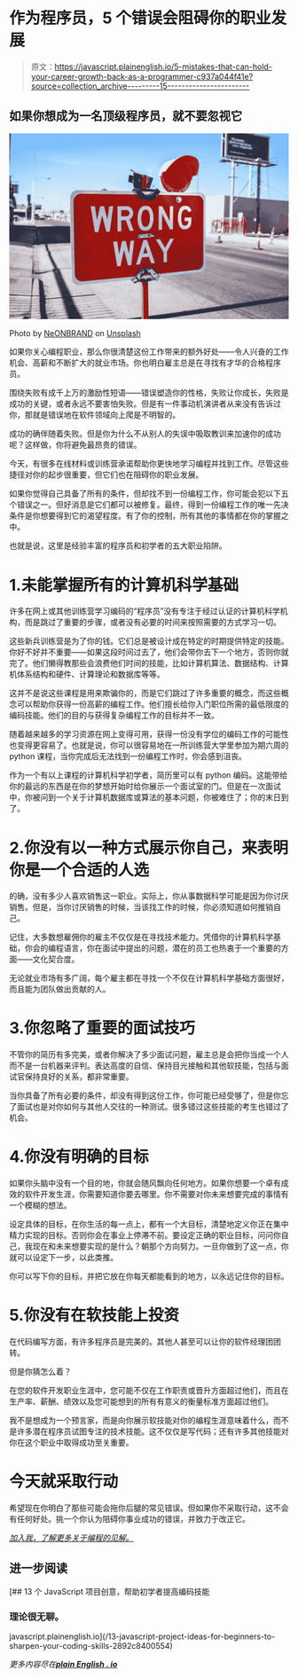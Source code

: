 # 作为程序员，5 个错误会阻碍你的职业发展

> 原文：<https://javascript.plainenglish.io/5-mistakes-that-can-hold-your-career-growth-back-as-a-programmer-c937a044f41e?source=collection_archive---------15----------------------->

## 如果你想成为一名顶级程序员，就不要忽视它

![](img/6be3f27de2e57b19744a82e393e285f2.png)

Photo by [NeONBRAND](https://unsplash.com/@neonbrand?utm_source=medium&utm_medium=referral) on [Unsplash](https://unsplash.com?utm_source=medium&utm_medium=referral)

如果你关心编程职业，那么你很清楚这份工作带来的额外好处——令人兴奋的工作机会、高薪和不断扩大的就业市场。你也明白雇主总是在寻找有才华的合格程序员。

围绕失败有成千上万的激励性短语——错误塑造你的性格，失败让你成长，失败是成功的关键，或者永远不要害怕失败。但是有一件事动机演讲者从来没有告诉过你，那就是错误地在软件领域向上爬是不明智的。

成功的确伴随着失败。但是你为什么不从别人的失误中吸取教训来加速你的成功呢？这样做，你将避免最昂贵的错误。

今天，有很多在线材料或训练营承诺帮助你更快地学习编程并找到工作。尽管这些捷径对你的起步很重要，但它们也在阻碍你的职业发展。

如果你觉得自己具备了所有的条件，但却找不到一份编程工作，你可能会犯以下五个错误之一。但好消息是它们都可以被修复。最终，得到一份编程工作的唯一先决条件是你想要得到它的渴望程度。有了你的控制，所有其他的事情都在你的掌握之中。

也就是说，这里是经验丰富的程序员和初学者的五大职业陷阱。

# 1.未能掌握所有的计算机科学基础

许多在网上或其他训练营学习编码的“程序员”没有专注于经过认证的计算机科学机构，而是跳过了重要的步骤，或者没有必要的时间来按照需要的方式学习一切。

这些新兵训练营是为了你的钱。它们总是被设计成在特定的时期提供特定的技能。你好不好并不重要——如果这段时间过去了，他们会带你去下一个地方，否则你就完了。他们懒得教那些会浪费他们时间的技能，比如计算机算法、数据结构、计算机体系结构和硬件、计算理论和数据库等等。

这并不是说这些课程是用来欺骗你的，而是它们跳过了许多重要的概念，而这些概念可以帮助你获得一份高薪的编程工作。他们擅长给你入门职位所需的最低限度的编码技能。他们的目的与获得复杂编程工作的目标并不一致。

随着越来越多的学习资源在网上变得可用，获得一份没有学位的编码工作的可能性也变得更容易了。也就是说，你可以很容易地在一所训练营大学里参加为期六周的 python 课程，当你完成后无法找到一份编程工作时，你会感到沮丧。

作为一个有以上课程的计算机科学初学者，简历里可以有 python 编码。这能带给你的最远的东西是在你的梦想开始时给你展示一个面试室的门。但是在一次面试中，你被问到一个关于计算机数据库或算法的基本问题，你被难住了；你的末日到了。

# 2.你没有以一种方式展示你自己，来表明你是一个合适的人选

的确，没有多少人喜欢销售这一职业。实际上，你从事数据科学可能是因为你讨厌销售。但是，当你讨厌销售的时候，当该找工作的时候，你必须知道如何推销自己。

记住，大多数想雇佣你的雇主不仅仅是在寻找技术能力。凭借你的计算机科学基础，你会的编程语言，你在面试中提出的问题，潜在的员工也热衷于一个重要的方面——文化契合度。

无论就业市场有多广阔，每个雇主都在寻找一个不仅在计算机科学基础方面很好，而且能为团队做出贡献的人。

# 3.你忽略了重要的面试技巧

不管你的简历有多完美，或者你解决了多少面试问题，雇主总是会把你当成一个人而不是一台机器来评判。表达高度的自信、保持目光接触和其他软技能，包括与面试官保持良好的关系，都非常重要。

当你具备了所有必要的条件，却没有得到这份工作，你可能已经受够了，但是你忘了面试也是对你如何与其他人交往的一种测试。很多错过这些技能的考生也错过了机会。

# 4.你没有明确的目标

如果你头脑中没有一个目的地，你就会随风飘向任何地方。如果你想要一个卓有成效的软件开发生涯，你需要知道你要去哪里。你不需要对你未来想要完成的事情有一个模糊的想法。

设定具体的目标，在你生活的每一点上，都有一个大目标，清楚地定义你正在集中精力实现的目标。否则你会在事业上停滞不前。要设定正确的职业目标，问问你自己，我现在和未来想要实现的是什么？朝那个方向努力。一旦你做到了这一点，你就可以设定下一步，以此类推。

你可以写下你的目标，并把它放在你每天都能看到的地方，以永远记住你的目标。

# 5.你没有在软技能上投资

在代码编写方面，有许多程序员是完美的。其他人甚至可以让你的软件经理团团转。

但是你猜怎么着？

在您的软件开发职业生涯中，您可能不仅在工作职责或晋升方面超过他们，而且在生产率、薪酬、绩效以及您可能想到的所有有意义的衡量标准方面超过他们。

我不是想成为一个预言家，而是向你展示软技能对你的编程生涯意味着什么，而不是许多潜在程序员试图专注的技术技能。这不仅仅是写代码；还有许多其他技能对你在这个职业中取得成功至关重要。

# 今天就采取行动

希望现在你明白了那些可能会拖你后腿的常见错误。但如果你不采取行动，这不会有任何好处。挑一个你认为阻碍你事业成功的错误，并致力于改正它。

[*加入我，了解更多关于编程的见解。*](https://bracketshack.substack.com/)

## 进一步阅读

[](/13-javascript-project-ideas-for-beginners-to-sharpen-your-coding-skills-2892c8400554) [## 13 个 JavaScript 项目创意，帮助初学者提高编码技能

### 理论很无聊。

javascript.plainenglish.io](/13-javascript-project-ideas-for-beginners-to-sharpen-your-coding-skills-2892c8400554) 

*更多内容尽在*[***plain English . io***](http://plainenglish.io)
